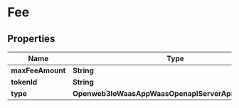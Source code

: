 

# Fee


## Properties

Name | Type | Description | Notes
------------ | ------------- | ------------- | -------------
**maxFeeAmount** | **String** |  |  [optional]
**tokenId** | **String** |  |  [optional]
**type** | **Openweb3IoWaasAppWaasOpenapiServerApiDtosFeeType** |  |  [optional]



